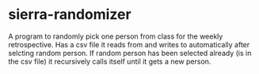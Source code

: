 # sierra-randomizer

A program to randomly pick one person from class for the weekly retrospective. 
Has a csv file it reads from and writes to automatically after selcting random person.
If random person has been selected already (is in the csv file) it recursively calls itself until it gets a new person.
